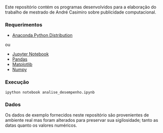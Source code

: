 
Este repositório contém os programas desenvolvidos para a elaboração do trabalho de mestrado de André Casimiro sobre publicidade computacional.

### Requerimentos

 - [Anaconda Python Distribution](https://www.continuum.io/why-anaconda)

ou

 - [Jupyter Notebook](http://jupyter.org/)
 - [Pandas](http://pandas.pydata.org/)
 - [Matplotlib](http://matplotlib.org/)
 - [Numpy](http://www.numpy.org/)

### Execução

```
ipython notebook analise_desempenho.ipynb
```

### Dados

Os dados de exemplo fornecidos neste repositório são provenientes de ambiente real mas foram alterados para preservar sua sigilosidade; tanto as datas quanto os valores numéricos.
